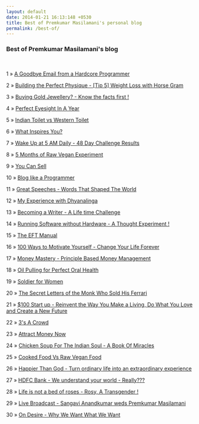 ```yaml
---
layout: default
date: 2014-01-21 16:13:148 +0530
title: Best of Premkumar Masilamani's personal blog
permalink: /best-of/
---
```


<div class="post">
<h3>Best of Premkumar Masilamani's blog</h3>
<br/>
<p><span>1</span> &raquo; <a href="/a-goodbye-email-from-a-hardcore-programmer/">A Goodbye Email from a Hardcore Programmer</a><p>
<p><span>2</span> &raquo; <a href="/building-the-perfect-physique-tip-5-weight-loss-with-horse-gram/">Building the Perfect Physique - [Tip 5] Weight Loss with Horse Gram</a><p>
<p><span>3</span> &raquo; <a href="/buying-gold-jewellery-know-the-facts-first/">Buying Gold Jewellery? - Know the facts first !</a><p>
<p><span>4</span> &raquo; <a href="/perfect-eyesight-in-a-year-2014/">Perfect Eyesight In A Year</a><p>
<p><span>5</span> &raquo; <a href="/indian-toilet-vs-western-toilet/">Indian Toilet vs Western Toilet</a><p>
<p><span>6</span> &raquo; <a href="/what-inspires-you/">What Inspires You?</a><p>
<p><span>7</span> &raquo; <a href="/wake-up-at-5-AM-daily-48-day-challenge-results/">Wake Up at 5 AM Daily - 48 Day Challenge Results</a><p>
<p><span>8</span> &raquo; <a href="/5-months-of-raw-vegan-experiment/">5 Months of Raw Vegan Experiment</a><p>
<p><span>9</span> &raquo; <a href="/you-can-sell-shiv-khera-book-review/">You Can Sell</a><p>
<p><span>10</span> &raquo; <a href="/blog-like-a-programmer/">Blog like a Programmer</a><p>
<p><span>11</span> &raquo; <a href="/great-speeches-words-that-shaped-the-world-edward-humphrey-book-review/">Great Speeches - Words That Shaped The World</a><p>
<p><span>12</span> &raquo; <a href="/my-experience-with-dhyanalinga/">My Experience with Dhyanalinga</a><p>
<p><span>13</span> &raquo; <a href="/becoming-a-writer-challenge-premkumar-masilamani/">Becoming a Writer - A Life time Challenge</a><p>
<p><span>14</span> &raquo; <a href="/running-software-without-hardware-a-thought-experiment/">Running Software without Hardware - A Thought Experiment !</a><p>
<p><span>15</span> &raquo; <a href="/the-eft-manual-cary-craig-book-review/">The EFT Manual</a><p>
<p><span>16</span> &raquo; <a href="/100-ways-to-motivate-yourself-change-your-life-forever-steve-chandler-audiobook-review/">100 Ways to Motivate Yourself - Change Your Life Forever</a><p>
<p><span>17</span> &raquo; <a href="/money-mastery-principle-based-money-management-audiobook-review/">Money Mastery - Principle Based Money Management</a><p>
<p><span>18</span> &raquo; <a href="/oil-pulling-for-perfect-oral-health/">Oil Pulling for Perfect Oral Health</a><p>
<p><span>19</span> &raquo; <a href="/soldier-for-women/">Soldier for Women</a><p>
<p><span>20</span> &raquo; <a href="/the-secret-letters-of-the-monk-who-sold-his-ferrari-robin-sharma-book-review/">The Secret Letters of the Monk Who Sold His Ferrari</a><p>
<p><span>21</span> &raquo; <a href="/100-dollars-startup-reinvent-the-way-you-make-a-living-do-what-you-love-and-create-a-new-future-chris-guillebeau-book-review/">$100 Start up - Reinvent the Way You Make a Living, Do What You Love and Create a New Future</a><p>
<p><span>22</span> &raquo; <a href="/3-s-a-crowd-vijay-nagaswami-book-review/">3's A Crowd</a><p>
<p><span>23</span> &raquo; <a href="/attract-money-now-audio-joe-vitale-book-review/">Attract Money Now</a><p>
<p><span>24</span> &raquo; <a href="/chicken-soup-for-the-indian-soul-jack-canfield-mark-victor-hansen-raksha-bharadia-book-review/">Chicken Soup For The Indian Soul - A Book Of Miracles</a><p>
<p><span>25</span> &raquo; <a href="/cooked-food-vs-raw-vegan-food/">Cooked Food Vs Raw Vegan Food</a><p>
<p><span>26</span> &raquo; <a href="/happier-than-god-turn-ordinary-life-into-an-extraordinary-experience-neale-donald-walsch-book-review/">Happier Than God - Turn ordinary life into an extraordinary experience</a><p>
<p><span>27</span> &raquo; <a href="/hdfc-bank-we-understand-your-world-really/">HDFC Bank - We understand your world - Really???</a><p>
<p><span>28</span> &raquo; <a href="/life-is-not-a-bed-of-roses-rosy-a-transgender/">Life is not a bed of roses - Rosy, A Transgender !</a><p>
<p><span>29</span> &raquo; <a href="/live-broadcast-sangavi-anandkumar-weds-premkumar-masilamani/">Live Broadcast - Sangavi Anandkumar weds Premkumar Masilamani</a><p>
<p><span>30</span> &raquo; <a href="/on-desire-why-we-want-what-we-want-william-irvine-book-review/">On Desire - Why We Want What We Want</a><p>

</div>
<br/>


